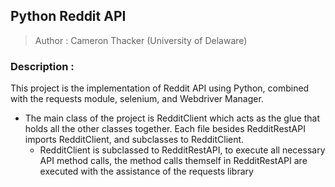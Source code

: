 ## Python Reddit API
> Author : Cameron Thacker (University of Delaware)

### Description :

This project is the implementation of Reddit API using Python, combined with the requests module, selenium, and Webdriver Manager.
- The main class of the project is RedditClient which acts as the glue that holds all the other classes together. Each file besides RedditRestAPI imports RedditClient, and subclasses to RedditClient.
  - RedditClient is subclassed to RedditRestAPI, to execute all necessary API method calls, the method calls themself in RedditRestAPI are executed with the assistance of the requests library
  
  
 
